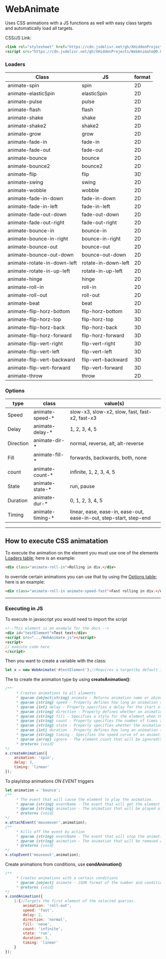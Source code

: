 # WebAnimate
Uses CSS animations with a JS functions as well with easy class targets and automatically load all targets.

CSS/JS Link:
```html
<link rel="stylesheet" href="https://cdn.jsdelivr.net/gh/XHiddenProjects/WebAnimate@0.0.5/assets/webanimate.css"/>
<script src="https://cdn.jsdelivr.net/gh/XHiddenProjects/WebAnimate@0.0.5/assets/webanimate.js"></script>
```

### Loaders

| Class | JS | format |
| --- | --- | ----- |
| animate-spin | spin | 2D |
| animate-elasticSpin | elasticSpin | 2D |
| animate-pulse | pulse | 2D |
| animate-flash | flash | 2D |
| animate-shake | shake | 2D |
| animate-shake2 | shake2 | 2D |
| animate-grow | grow | 2D |
| animate-fade-in | fade-in | 2D |
| animate-fade-out | fade-out | 2D |
| animate-bounce | bounce | 2D |
| animate-bounce2 | bounce2 | 2D |
| animate-flip | flip | 3D |
| animate-swing | swing | 2D |
| animate-wobble | wobble | 2D |
| animate-fade-in-down | fade-in-down | 2D |
| animate-fade-in-left | fade-in-left | 2D |
| animate-fade-out-down | fade-out-down | 2D |
| animate-fade-out-right | fade-out-right | 2D |
| animate-bounce-in | bounce-in | 2D |
| animate-bounce-in-right | bounce-in-right | 2D |
| animate-bounce-out | bounce-out | 2D |
| animate-bounce-out-down | bounce-out-down | 2D |
| animate-rotate-in-down-left | rotate-in-down-left | 2D |
| animate-rotate-in-up-left | rotate-in-up-left | 2D |
| animate-hinge | hinge | 2D |
| animate-roll-in | roll-in | 2D |
| animate-roll-out | roll-out | 2D |
| animate-beat | beat | 2D |
| animate-flip-horz-bottom | flip-horz-bottom | 3D |
| animate-flip-horz-top | flip-horz-top | 3D |
| animate-flip-horz-back | flip-horz-back | 3D |
| animate-flip-horz-forward | flip-horz-forward | 3D |
| animate-flip-vert-right | flip-vert-right | 3D |
| animate-flip-vert-left | flip-vert-left | 3D |
| animate-flip-vert-backward | flip-vert-backward | 3D |
| animate-flip-vert-forward | flip-vert-forward | 3D |
| animate-throw | throw | 2D |

### Options
| type | class | value(s) |
| ---- | ----- | ------ |
| Speed | animate-speed-* | slow-x3, slow-x2, slow, fast, fast-x2, fast-x3|
| Delay | animate-delay-* | 1, 2, 3, 4, 5 |
| Direction | animate-dir-* | normal, reverse, alt, alt-reverse |
| Fill | animate-fill-* | forwards, backwards, both, none |
| count | animate-count-* | infinite, 1, 2, 3, 4, 5 |
| State | animate-state-* | run, pause |
| Duration | animate-dur-* | 0, 1, 2, 3, 4, 5 |
| Timing | animate-timing-* | linear, ease, ease-in, ease-out, ease-in-out, step-start, step-end |

***

## How to execute CSS animatation
To execute the animation on the element you must use one of the elements [Loaders table](#loaders); here is an example:
```html
<div class="animate-roll-in">Rolling in div.</div>
```
to override certain animations you can use that by using the [Options table](#Options); here is an example:
```html
<div class="animate-roll-in animate-speed-fast">Fast rolling in div.</div>
```

***

### Executing in JS
To execute in javascript you would need to import the script
```html
<!--This element is an example for the docs.-->
<div id="testElement">Test text</div>
<script src=".../WebAnimate.js"></script>
<script>
// execute code here
</script>
```

Then you want to create a variable with the class:
```js
let x = new WebAnimate('#testElement');//Requires a target(by default it will select all elements).
```
The to create the animation type by using **createAnimation()**:
```js
/**'
     * Creates animations to all alaments
     * @param {object|string} animate - Returns animation name or object
     * @param {string} speed - Property defines how long an animation should take to complete one cycle.
     * @param {int} delay - Property specifies a delay for the start of an animation.
     * @param {string} direction - Property defines whether an animation should be played forwards, backwards or in alternate cycles.
     * @param {string} fill - Specifies a style for the element when the animation is not playing (before it starts, after it ends, or both).
     * @param {string} count - Property specifies the number of times an animation should be played.
     * @param {string} state - Property specifies whether the animation is running or paused.
     * @param {int} duration - Property defines how long an animation should take to complete one cycle.
     * @param {string} timing - Specifies the speed curve of an animation.
     * @param {array} ignore - The element count that will be ignored(Starting with 1...).
     * @returns {void}
*/
x.createAnimation({
    animation: 'spin',
    delay: 3,
    timing: 'linear'
});
```

To play/stop animations _ON EVENT_ triggers
```js
let animation = 'bounce';
/**
     * The event that will cause the element to play the animation.
     * @param {string} eventName - The event that will get the element to play the animation.
     * @param {string} animation - The animation that will be played after event has taken place.
     * @returns {void}
*/
x.attachEvent('mouseover',animation);
/**
     * Kills off the event by action
     * @param {string} eventName - The event that will stop the animation.
     * @param {string} animation - The animation that will be removed after action is taken.
     * @returns {void}
*/
x.stopEvent('mouseout',animation);
```
Create animations from conditions, use **condAnimation()**
```js
/**
     * Creates animations with a certain conditions
     * @param {object} animate - JSON format of the number and conditions(Starting with 1...)
     * @returns {void}
*/
x.condAnimation({
    1:{//Targets the first element of the selected queries.
        animation: 'roll-out',
        speed: 'fast',
        delay: 2,
        direction: 'normal',
        fill: 'none',
        count: 'infinite',
        state: 'run',
        duration: 3,
        timing: 'linear'
    }
});
```
